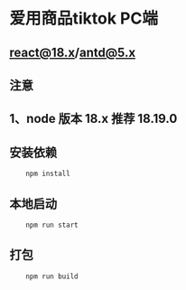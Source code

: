 # 爱用商品tiktok PC端

## react@18.x/antd@5.x

## 注意

## 1、node 版本 18.x 推荐 18.19.0


## 安装依赖

```Shell
    npm install
```

## 本地启动

```Shell
    npm run start
```

## 打包

```Shell
    npm run build
```